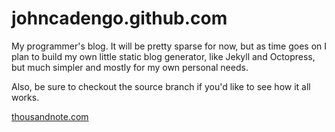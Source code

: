 johncadengo.github.com
======================
My programmer's blog. It will be pretty sparse for now, but as time goes on I plan to build my own little static blog generator, like Jekyll and Octopress, but much simpler and mostly for my own personal needs. 

Also, be sure to checkout the source branch if you'd like to see how it all works.

[thousandnote.com](http://www.thousandnote.com)
